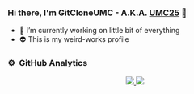 ### Hi there, I'm GitCloneUMC - A.K.A. [UMC25][website] 👋

- 🔭 I’m currently working on little bit of everything
- :alien: This is my weird-works profile 

### ⚙️ &nbsp;GitHub Analytics

<p align="center">
<a href="https://github.com/cloneumc">
  <img src="https://github-readme-stats-eight-theta.vercel.app/api?username=cloneumc&show_icons=true&theme=radical&include_all_commits=true&count_private=true"/>
  <img src="https://github-readme-stats-eight-theta.vercel.app/api/top-langs/?username=UMC25&layout=compact&langs_count=8&theme=radical"/>
</a>
</p>

[website]: https://github.com/UMC25
